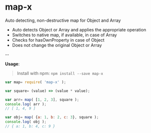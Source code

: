 <h1>map-x</h1>


Auto detecting, non-destructive map for Object and Array

- Auto detects Object or Array and applies the appropriate operation
- Switches to native map, if available, in case of Array 
- Checks for hasOwnProperty in case of Object
- Does not change the original Object or Array

--

**Usage**:


>Install with npm: `npm install --save map-x`


```javascript
var map= require( 'map-x' );

var square= (value) => (value * value);

var arr= map( [1, 2, 3], square );
console.log( arr );
// [ 1, 4, 9 ]

var obj= map( {a: 1, b: 2, c: 3}, square );
console.log( obj );
// { a: 1, b: 4, c: 9 }
```

